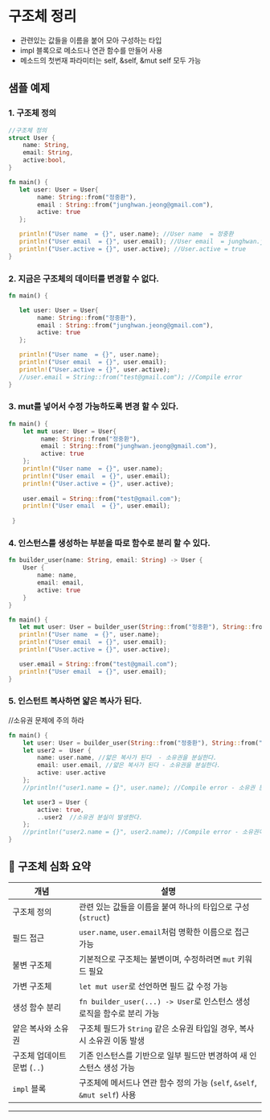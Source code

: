 # 구조체 정리

- 관련있는 값들을 이름을 붙어 모아 구성하는 타입
- impl 블록으로 메소드나 연관 함수를 만들어 사용
- 메소드의 첫번재 파라미터는 self, &self, &mut self 모두 가능

## 샘플 예제
### 1. 구조체 정의
```rust
//구조체 정의
struct User {
    name: String,
    email: String,
    active:bool,
}

fn main() {
   let user: User = User{
        name: String::from("정중환"),
        email : String::from("junghwan.jeong@gmail.com"),
        active: true
   };

   println!("User name  = {}", user.name); //User name  = 정중환
   println!("User email  = {}", user.email); //User email  = junghwan.jeong@gmail.com
   println!("User.active = {}", user.active); //User.active = true
}
```

### 2. 지금은 구조체의 데이터를 변경할 수 없다.
```rust
fn main() {

   let user: User = User{
        name: String::from("정중환"),
        email : String::from("junghwan.jeong@gmail.com"),
        active: true
   };

   println!("User name  = {}", user.name);
   println!("User email  = {}", user.email);
   println!("User.active = {}", user.active);
   //user.email = String::from("test@gmail.com"); //Compile error
}
```

### 3. mut를 넣어서 수정 가능하도록 변경 할 수 있다.
```rust
fn main() {
    let mut user: User = User{
         name: String::from("정중환"),
         email : String::from("junghwan.jeong@gmail.com"),
         active: true
    };
    println!("User name  = {}", user.name);
    println!("User email  = {}", user.email);
    println!("User.active = {}", user.active);
 
    user.email = String::from("test@gmail.com");
    println!("User email  = {}", user.email);
 
 }
 ```
 

### 4. 인스턴스를 생성하는 부분을 따로 함수로 분리 할 수 있다.
```rust
fn builder_user(name: String, email: String) -> User {
    User {
        name: name,
        email: email,
        active: true
    }
}

fn main() {
   let mut user: User = builder_user(String::from("정중환"), String::from("junghwan.jeong@gmail.com"));
   println!("User name  = {}", user.name);
   println!("User email  = {}", user.email);
   println!("User.active = {}", user.active);

   user.email = String::from("test@gmail.com");
   println!("User email  = {}", user.email);
}
```

### 5. 인스턴트 복사하면 얇은 복사가 된다.
//소유권 문제에 주의 하라
```rust
fn main() {
    let user: User = builder_user(String::from("정중환"), String::from("junghwan.jeong@gmail.com"));
    let user2 =  User {
        name: user.name, //얇은 복사가 된다  - 소유권을 분실한다.
        email: user.email, //얇은 복사가 된다 - 소유권을 분실한다.
        active: user.active
    };
    //println!("user1.name = {}", user.name); //Compile error - 소유권 문제 발생

    let user3 = User {
        active: true,
        ..user2  //소유권 분실이 발생한다.
    };
    //println!("user2.name = {}", user2.name); //Compile error - 소유권이 이전 되었다.
}
```

## 🧠 구조체 심화 요약

| 개념                          | 설명                                                                 |
|-------------------------------|----------------------------------------------------------------------|
| 구조체 정의                   | 관련 있는 값들을 이름을 붙여 하나의 타입으로 구성 (`struct`)         |
| 필드 접근                     | `user.name`, `user.email`처럼 명확한 이름으로 접근 가능              |
| 불변 구조체                   | 기본적으로 구조체는 불변이며, 수정하려면 `mut` 키워드 필요           |
| 가변 구조체                   | `let mut user`로 선언하면 필드 값 수정 가능                          |
| 생성 함수 분리                | `fn builder_user(...) -> User`로 인스턴스 생성 로직을 함수로 분리 가능 |
| 얕은 복사와 소유권           | 구조체 필드가 `String` 같은 소유권 타입일 경우, 복사 시 소유권 이동 발생 |
| 구조체 업데이트 문법 (`..`)   | 기존 인스턴스를 기반으로 일부 필드만 변경하여 새 인스턴스 생성 가능   |
| `impl` 블록                  | 구조체에 메서드나 연관 함수 정의 가능 (`self`, `&self`, `&mut self`) 사용 |

---
